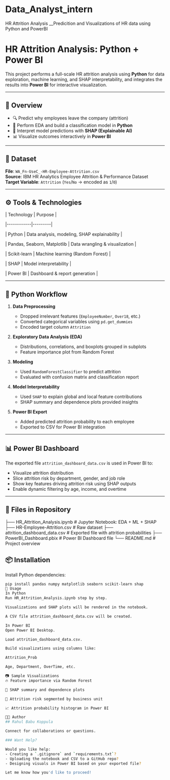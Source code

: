 # Data_Analyst_intern
HR Attrition Analysis __Predicition and Visualizations of HR data using Python and PowerBI
# HR Attrition Analysis: Python + Power BI

This project performs a full-scale HR attrition analysis using **Python** for data exploration, machine learning, and SHAP interpretability, and integrates the results into **Power BI** for interactive visualization.

---

## 📌 Overview

- 🔍 Predict why employees leave the company (attrition)
- 🧪 Perform EDA and build a classification model in **Python**
- 🧠 Interpret model predictions with **SHAP (Explainable AI)**
- 📊 Visualize outcomes interactively in **Power BI**

---

## 📁 Dataset

**File**: `WA_Fn-UseC_-HR-Employee-Attrition.csv`  
**Source**: IBM HR Analytics Employee Attrition & Performance Dataset  
**Target Variable**: `Attrition` (`Yes`/`No` → encoded as `1`/`0`)

---

## ⚙️ Tools & Technologies

| Technology | Purpose |

|------------|---------|

| Python     |  Data analysis, modeling, SHAP explainability |

| Pandas, Seaborn, Matplotlib | Data wrangling & visualization |

| Scikit-learn | Machine learning (Random Forest) |

| SHAP       | Model interpretability |

| Power BI   | Dashboard & report generation |

---

## 🔧 Python Workflow

1. **Data Preprocessing**
   - Dropped irrelevant features (`EmployeeNumber`, `Over18`, etc.)
   - Converted categorical variables using `pd.get_dummies`
   - Encoded target column `Attrition`

2. **Exploratory Data Analysis (EDA)**
   - Distributions, correlations, and boxplots grouped in subplots
   - Feature importance plot from Random Forest

3. **Modeling**
   - Used `RandomForestClassifier` to predict attrition
   - Evaluated with confusion matrix and classification report

4. **Model Interpretability**
   - Used `SHAP` to explain global and local feature contributions
   - SHAP summary and dependence plots provided insights

5. **Power BI Export**
   - Added predicted attrition probability to each employee
   - Exported to CSV for Power BI integration

---

## 📊 Power BI Dashboard

The exported file `attrition_dashboard_data.csv` is used in Power BI to:
- Visualize attrition distribution
- Slice attrition risk by department, gender, and job role
- Show key features driving attrition risk using SHAP outputs
- Enable dynamic filtering by age, income, and overtime

---

## 📂 Files in Repository

├── HR_Attrition_Analysis.ipynb # Jupyter Notebook: EDA + ML + SHAP
├── HR-Employee-Attrition.csv # Raw dataset
├── attrition_dashboard_data.csv # Exported file with attrition probabilities
├── PowerBI_Dashboard.pbix # Power BI Dashboard file
└── README.md # Project overview

## 📦 Installation

Install Python dependencies:

```bash
pip install pandas numpy matplotlib seaborn scikit-learn shap
🚀 Usage
In Python
Run HR_Attrition_Analysis.ipynb step by step.

Visualizations and SHAP plots will be rendered in the notebook.

A CSV file attrition_dashboard_data.csv will be created.

In Power BI
Open Power BI Desktop.

Load attrition_dashboard_data.csv.

Build visualizations using columns like:

Attrition_Prob

Age, Department, OverTime, etc.

📷 Sample Visualizations
🔥 Feature importance via Random Forest

📌 SHAP summary and dependence plots

🎯 Attrition risk segmented by business unit

📈 Attrition probability histogram in Power BI

👨‍💻 Author
## Rahul Babu Koppula

Connect for collaborations or questions.

### Want Help?

Would you like help:
- Creating a `.gitignore` and `requirements.txt`?
- Uploading the notebook and CSV to a GitHub repo?
- Designing visuals in Power BI based on your exported file?

Let me know how you'd like to proceed!
